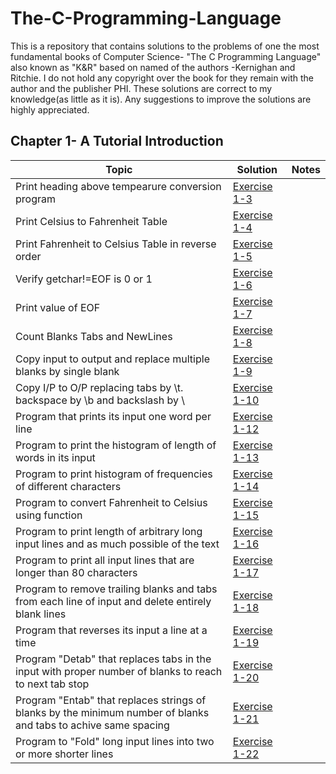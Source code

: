 # The-C-Programming-Language
This is a repository that contains solutions to the problems of one the most fundamental books of Computer Science- "The C Programming Language"
also known as "K&R" based on named of the authors -Kernighan and Ritchie. I do not hold any copyright over the book for they remain with the author and the publisher PHI. 
These solutions are correct to my knowledge(as little as it is). Any suggestions to improve the solutions are highly appreciated.

## Chapter 1- A Tutorial Introduction
Topic   |   Solution   |   Notes
 ------|----------|----------
Print heading above tempearure conversion program | [Exercise 1-3](Solutions/Chapter-1/Exercise1_3.c)|    
Print Celsius to Fahrenheit Table                 | [Exercise 1-4](Solutions/Chapter-1/Exercise1_4.c)|    
Print Fahrenheit to Celsius Table in reverse order | [Exercise 1-5](Solutions/Chapter-1/Exercise1_5.c)| 
Verify getchar!=EOF is 0 or 1                     | [Exercise 1-6](Solutions/Chapter-1/Exercise1_6.c)|    
Print value of EOF                                | [Exercise 1-7](Solutions/Chapter-1/Exercise1_7.c)|    
Count Blanks Tabs and NewLines                    | [Exercise 1-8](Solutions/Chapter-1/Exercise1_8.c)|   
Copy input to output and replace multiple blanks by single blank| [Exercise 1-9](Solutions/Chapter-1/Exercise1_9.c)|   
Copy I/P to O/P replacing tabs by \t. backspace by \b and backslash by \\ | [Exercise 1-10](Solutions/Chapter-1/Exercise1_10.c)|   
Program that prints its input one word per line | [Exercise 1-12](Solutions/Chapter-1/Exercise1_12.c)| 
Program to print the histogram of length of words in its input | [Exercise 1-13](Solutions/Chapter-1/Exercise1_13.c)| 
Program to print histogram of frequencies of different characters | [Exercise 1-14](Solutions/Chapter-1/Exercise1_14.c)| 
Program to convert Fahrenheit to Celsius using function | [Exercise 1-15](Solutions/Chapter-1/Exercise1_15.c)| 
Program to print length of arbitrary long input lines and as much possible of the text | [Exercise 1-16](Solutions/Chapter-1/Exercise1_16.c)| 
Program to print all input lines that are longer than 80 characters | [Exercise 1-17](Solutions/Chapter-1/Exercise1_17.c)|
Program to remove trailing blanks and tabs from each line of input and delete entirely blank lines  | [Exercise 1-18](Solutions/Chapter-1/Exercise1_18.c)|
Program that reverses its input a line at a time | [Exercise 1-19](Solutions/Chapter-1/Exercise1_19.c)|
Program "Detab" that replaces tabs in the input with proper number of blanks to reach to next tab stop | [Exercise 1-20](Solutions/Chapter-1/Exercise1_19.c)|
Program "Entab" that replaces strings of blanks by the minimum number of blanks and tabs to achive same spacing | [Exercise 1-21](Solutions/Chapter-1/Exercise1_21.c)|
Program to "Fold" long input lines into two or more shorter lines | [Exercise 1-22](Solutions/Chapter-1/Exercise1_22.c)|
